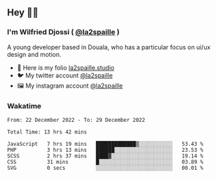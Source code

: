 ## Hey 👋🏾
### I'm Wilfried Djossi ( <a href="https://twitter.com/la2spaille/" target="_blank">@la2spaille</a> )
A young developer based in Douala, who has a particular focus on ui/ux design and motion.

- 🎨 Here is my folio [la2spaille.studio](https://la2spaille.studio/)
- 🐦 My twitter account [@la2spaille](https://twitter.com/la2spaille/)
- 🖼 My instagram account [@la2spaille](https://www.instagram.com/la2spaille/)

### Wakatime
<!--START_SECTION:waka-->

```text
From: 22 December 2022 - To: 29 December 2022

Total Time: 13 hrs 42 mins

JavaScript   7 hrs 19 mins   █████████████▒░░░░░░░░░░░   53.43 %
PHP          3 hrs 13 mins   ██████░░░░░░░░░░░░░░░░░░░   23.53 %
SCSS         2 hrs 37 mins   ████▓░░░░░░░░░░░░░░░░░░░░   19.14 %
CSS          31 mins         █░░░░░░░░░░░░░░░░░░░░░░░░   03.89 %
SVG          0 secs          ░░░░░░░░░░░░░░░░░░░░░░░░░   00.01 %
```

<!--END_SECTION:waka-->
<!--
**la2spaille/la2spaille** is a ✨ _special_ ✨ repository because its `README.md` (this file) appears on your GitHub profile.

Here are some ideas to get you started:

- 🔭 I’m currently working on ...
- 🌱 I’m currently learning ...
- 👯 I’m looking to collaborate on ...
- 🤔 I’m looking for help with ...
- 💬 Ask me about ...
- 📫 How to reach me: ...
- 😄 Pronouns: ...
- ⚡ Fun fact: ...
-->
